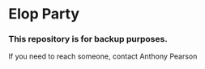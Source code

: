 # Elop Party
### This repository is for backup purposes.
If you need to reach someone, contact Anthony Pearson
